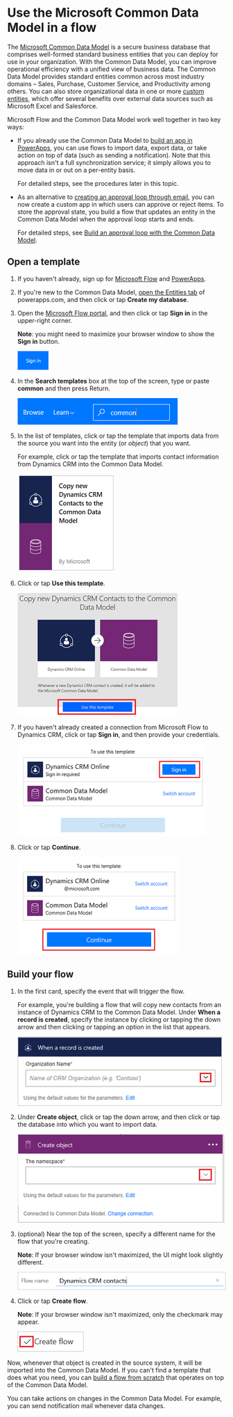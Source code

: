 <properties
    pageTitle="Microsoft Common Data Model| Microsoft Flow"
    description="Use the Microsoft Common Data Model inside of Microsoft Flow to import data, export data, or build approvals."
    services=""
    suite="flow"
    documentationCenter="na"
    authors="stepsic-microsoft-com"
    manager="erikre"
    editor=""
    tags=""/>

<tags
   ms.service="flow"
   ms.devlang="na"
   ms.topic="article"
   ms.tgt_pltfrm="na"
   ms.workload="na"
   ms.date="08/05/2016"
   ms.author="stepsic"/>

# Use the Microsoft Common Data Model in a flow #
The [Microsoft Common Data Model](https://powerapps.microsoft.com/tutorials/data-platform-intro/) is a secure business database that comprises well-formed standard business entities that you can deploy for use in your organization. With the Common Data Model, you can improve operational efficiency with a unified view of business data. The Common Data Model provides standard entities common across most industry domains – Sales, Purchase, Customer Service, and Productivity among others. You can also store organizational data in one or more [custom entities](https://powerapps.microsoft.com/tutorials/data-platform-create-entity/), which offer several benefits over external data sources such as Microsoft Excel and Salesforce.

Microsoft Flow and the Common Data Model work well together in two key ways:

- If you already use the Common Data Model to [build an app in PowerApps](https://powerapps.microsoft.com/tutorials/data-platform-create-app/), you can use flows to import data, export data, or take action on top of data (such as sending a notification). Note that this approach isn't a full synchronization service; it simply allows you to move data in or out on a per-entity basis.

	For detailed steps, see the procedures later in this topic.

- As an alternative to [creating an approval loop through email](wait-for-approvals.md), you can now create a custom app in which users can approve or reject items. To store the approval state, you build a flow that updates an entity in the Common Data Model when the approval loop starts and ends.

	For detailed steps, see [Build an approval loop with the Common Data Model](common-data-model-approve.md).

## Open a template ##
1. If you haven't already, sign up for [Microsoft Flow](sign-up-sign-in.md) and [PowerApps](signup-for-powerapps.md).

1. If you're new to the Common Data Model, [open the Entities tab](https://web.powerapps.com/#/entities) of powerapps.com, and then click or tap **Create my database**.

1. Open the [Microsoft Flow portal](https://flow.microsoft.com), and then click or tap **Sign in** in the upper-right corner.

	**Note**: you might need to maximize your browser window to show the **Sign in** button.

	![Sign in](./media/common-data-model-intro/signin-flow.png)

1. In the **Search templates** box at the top of the screen, type or paste **common** and then press Return.

	![Search for templates](./media/common-data-model-intro/template-search.png)

1. In the list of templates, click or tap the template that imports data from the source you want into the entity (or *object*) that you want.

	For example, click or tap the template that imports contact information from Dynamics CRM into the Common Data Model.

	![Choose a template](./media/common-data-model-intro/choose-template.png)

1. Click or tap **Use this template**.

	![Use template](./media/common-data-model-intro/use-template.png)

1. If you haven't already created a connection from Microsoft Flow to Dynamics CRM, click or tap **Sign in**, and then provide your credentials.

	![Sign in to Dynamics CRM](./media/common-data-model-intro/dynamics-signin.png)

1. Click or tap **Continue**.

	![Confirm accounts](./media/common-data-model-intro/confirm-accounts.png)

## Build your flow ##

1. In the first card, specify the event that will trigger the flow.

	For example, you're building a flow that will copy new contacts from an instance of Dynamics CRM to the Common Data Model. Under **When a record is created**, specify the instance by clicking or tapping the down arrow and then clicking or tapping an option in the list that appears.

	![Specify instance of Dynamics CRM](./media/common-data-model-intro/specify-instance.png)

1. Under **Create object**, click or tap the down arrow, and then click or tap the database into which you want to import data.

	![Specify database](./media/common-data-model-intro/specify-database.png)

1. (optional) Near the top of the screen, specify a different name for the flow that you're creating.

	**Note**: If your browser window isn't maximized, the UI might look slightly different.

	![Name flow](./media/common-data-model-intro/name-flow.png)

1. Click or tap **Create flow**.

	**Note**: If your browser window isn't maximized, only the checkmark may appear.

	![Create flow](./media/common-data-model-intro/create-flow.png)

Now, whenever that object is created in the source system, it will be imported into the Common Data Model. If you can't find a template that does what you need, you can [build a flow from scratch](get-started-logic-flow.md) that operates on top of the Common Data Model.

You can take actions on changes in the Common Data Model. For example, you can send notification mail whenever data changes.
